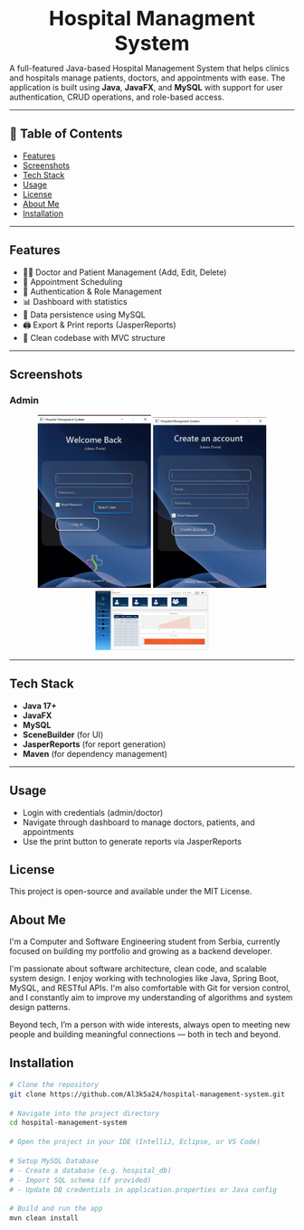 <h1 style="font-size: 36px; text-align: center; margin: 0;">Hospital Managment System</h1>


A full-featured Java-based Hospital Management System that helps clinics and hospitals manage patients, doctors, and appointments with ease. The application is built using **Java**, **JavaFX**, and **MySQL** with support for user authentication, CRUD operations, and role-based access.

---

## 📑 Table of Contents

- [Features](#Features)
- [Screenshots](#screenshots)
- [Tech Stack](#tech-stack)
- [Usage](#usage)
- [License](#license)
- [About Me](#about-me)
- [Installation](#installation)
---

## Features

- 👨‍⚕️ Doctor and Patient Management (Add, Edit, Delete)
- 📅 Appointment Scheduling
- 🔐 Authentication & Role Management
- 📊 Dashboard with statistics
- 💾 Data persistence using MySQL
- 🖨️ Export & Print reports (JasperReports)
- 📁 Clean codebase with MVC structure

---

## Screenshots

### Admin
<p align="center">
  <img src="images/Admin/admin_login.png" width="200"/>
  <img src="images/Admin/admin_register.png" width="200"/>
  <img src="images/Admin/admin_dashboard.png" width="200"/>
</p>


---

## Tech Stack

- **Java 17+**
- **JavaFX**
- **MySQL**
- **SceneBuilder** (for UI)
- **JasperReports** (for report generation)
- **Maven** (for dependency management)

---

## Usage

- Login with credentials (admin/doctor)
- Navigate through dashboard to manage doctors, patients, and appointments
- Use the print button to generate reports via JasperReports

## License

This project is open-source and available under the MIT License.

## About Me

I'm a Computer and Software Engineering student from Serbia, currently focused on building my portfolio and growing as a backend developer.

I'm passionate about software architecture, clean code, and scalable system design. I enjoy working with technologies like Java, Spring Boot, MySQL, and RESTful APIs. I'm also comfortable with Git for version control, and I constantly aim to improve my understanding of algorithms and system design patterns.

Beyond tech, I’m a person with wide interests, always open to meeting new people and building meaningful connections — both in tech and beyond.

## Installation

```bash
# Clone the repository
git clone https://github.com/Al3k5a24/hospital-management-system.git

# Navigate into the project directory
cd hospital-management-system

# Open the project in your IDE (IntelliJ, Eclipse, or VS Code)

# Setup MySQL Database
# - Create a database (e.g. hospital_db)
# - Import SQL schema (if provided)
# - Update DB credentials in application.properties or Java config

# Build and run the app
mvn clean install
